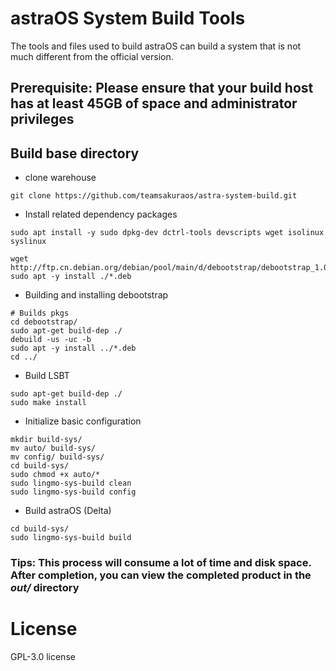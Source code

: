 # astraOS System Build Tools

The tools and files used to build astraOS can build a system that is not much different from the official version.

## **Prerequisite**: Please ensure that your build host has at least **45GB** of space and **administrator** privileges

## Build base directory
 - clone warehouse
 ```shell
 git clone https://github.com/teamsakuraos/astra-system-build.git
 ```
 - Install related dependency packages
 ```shell
 sudo apt install -y sudo dpkg-dev dctrl-tools devscripts wget isolinux syslinux

 wget http://ftp.cn.debian.org/debian/pool/main/d/debootstrap/debootstrap_1.0.134_all.deb
 sudo apt -y install ./*.deb
 ```

 - Building and installing debootstrap
 ```shell
 # Builds pkgs
 cd debootstrap/ 
 sudo apt-get build-dep ./
 debuild -us -uc -b
 sudo apt -y install ../*.deb
 cd ../
 ```
 - Build LSBT
 ```shell
 sudo apt-get build-dep ./
 sudo make install
 ```

 - Initialize basic configuration
 ```shell
 mkdir build-sys/
 mv auto/ build-sys/
 mv config/ build-sys/
 cd build-sys/
 sudo chmod +x auto/*
 sudo lingmo-sys-build clean
 sudo lingmo-sys-build config
 ```
 - Build astraOS (Delta)
 ```shell
 cd build-sys/
 sudo lingmo-sys-build build
 ```
### **Tips**: This process will consume a lot of time and disk space. After completion, you can view the completed product in the _out/_ directory

# License
GPL-3.0 license
